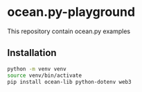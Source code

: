 # ocean.py-playground
This repository contain ocean.py examples 

## Installation

```bash
python -m venv venv
source venv/bin/activate
pip install ocean-lib python-dotenv web3
```
